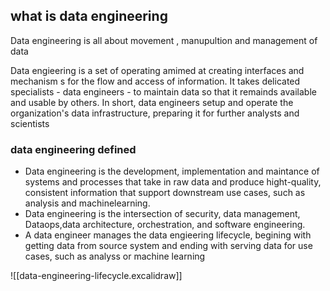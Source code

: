 ## what is data engineering 

Data engineering is all about movement , manupultion and management of data 

Data engieering is a set of operating amimed at creating interfaces and mechanism s for the flow and access of information. It takes delicated specialists - data engineers - to maintain data so that it remainds available and usable by others. In short, data engineers setup and operate the organization's data infrastructure, preparing it for further analysts and scientists  

### data engineering defined 

- Data engineering is the development, implementation and maintance of systems and processes that take in raw data and produce hight-quality, consistent information that support downstream use cases, such as analysis and machinelearning.
- Data engineering is the intersection of security, data management, Dataops,data architecture, orchestration, and software engineering. 
- A data engineer manages the data engieering lifecycle, begining with getting data from source system and ending with serving data for use cases, such as analyss or machine learning 

![[data-engineering-lifecycle.excalidraw]]
